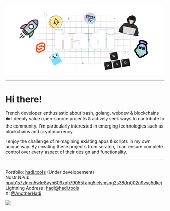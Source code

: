 ![banner](banner.png)

---

# Hi there!

<p>
French developer enthusiastic about bash, golang, webdev & blockchains ☁️ I deeply value open-source projects & actively seek ways to contribute to the community.
I'm particularly interested in emerging technologies such as blockchains and cryptocurrency. 

I enjoy the challenge of reimagining existing apps & scripts in my own unique way. By creating these projects from scratch, I can ensure complete control over every aspect of their design and functionality.
</p>


---

<br>Portfolio: <a href="https://hadi.tools/">hadi.tools</a> (Under developement)
<br>Nostr NPub: [npub1s7zlgcn5wlc8yyh609xqh79055fapq5lelsmsng2s38dn002n9vsc5dkcj](https://iris.to/npub1s7zlgcn5wlc8yyh609xqh79055fapq5lelsmsng2s38dn002n9vsc5dkcj)
<br>Lightning Address: <a href="lightning:hadi@hadi.tools">hadi@hadi.tools</a>
<br>X: [@AnotherHadi](https://x.com/AnotherHadi)

<img src="https://img.buymeacoffee.com/button-api/?text=Buy me a cookie&emoji=🍪&slug=anotherhadi&button_colour=b4befe&font_colour=101012&font_family=Inter&outline_colour=ffffff&coffee_colour=ff0000" />

